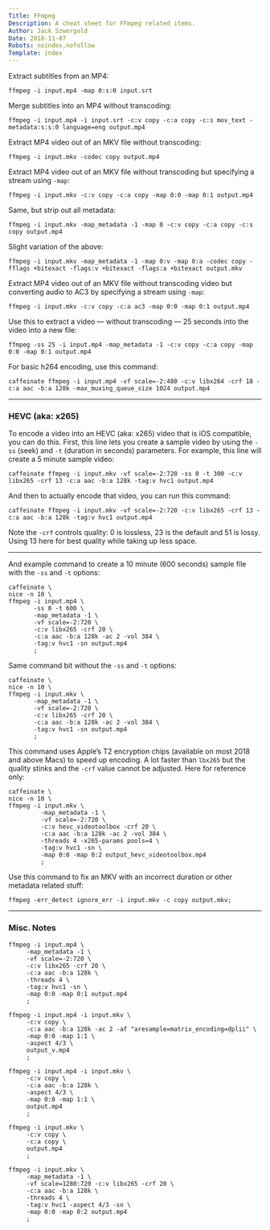 ```yaml
---
Title: FFmpeg
Description: A cheat sheet for FFmpeg related items.
Author: Jack Szwergold
Date: 2018-11-07
Robots: noindex,nofollow
Template: index
---
```


Extract subtitles from an MP4:

    ffmpeg -i input.mp4 -map 0:s:0 input.srt

Merge subtitles into an MP4 without transcoding:

    ffmpeg -i input.mp4 -i input.srt -c:v copy -c:a copy -c:s mov_text -metadata:s:s:0 language=eng output.mp4

Extract MP4 video out of an MKV file without transcoding:

    ffmpeg -i input.mkv -codec copy output.mp4

Extract MP4 video out of an MKV file without transcoding but specifying a stream using `-map`:

    ffmpeg -i input.mkv -c:v copy -c:a copy -map 0:0 -map 0:1 output.mp4

Same, but strip out all metadata:

    ffmpeg -i input.mkv -map_metadata -1 -map 0 -c:v copy -c:a copy -c:s copy output.mp4

Slight variation of the above:

    ffmpeg -i input.mkv -map_metadata -1 -map 0:v -map 0:a -codec copy -fflags +bitexact -flags:v +bitexact -flags:a +bitexact output.mkv

Extract MP4 video out of an MKV file without transcoding video but converting audio to AC3 by specifying a stream using `-map`:

    ffmpeg -i input.mkv -c:v copy -c:a ac3 -map 0:0 -map 0:1 output.mp4

Use this to extract a video — without transcoding — 25 seconds into the video into a new file:

    ffmpeg -ss 25 -i input.mp4 -map_metadata -1 -c:v copy -c:a copy -map 0:0 -map 0:1 output.mp4

For basic h264 encoding, use this command:

    caffeinate ffmpeg -i input.mp4 -vf scale=-2:480 -c:v libx264 -crf 18 -c:a aac -b:a 128k -max_muxing_queue_size 1024 output.mp4

***

### HEVC (aka: x265)

To encode a video into an HEVC (aka: x265) video that is iOS compatible, you can do this. First, this line lets you create a sample video by using the `-ss` (seek) and `-t` (duration in seconds) parameters. For example, this line will create a 5 minute sample video:

    caffeinate ffmpeg -i input.mkv -vf scale=-2:720 -ss 0 -t 300 -c:v libx265 -crf 13 -c:a aac -b:a 128k -tag:v hvc1 output.mp4

And then to actually encode that video, you can run this command:

    caffeinate ffmpeg -i input.mkv -vf scale=-2:720 -c:v libx265 -crf 13 -c:a aac -b:a 128k -tag:v hvc1 output.mp4

Note the `-crf` controls quality: 0 is lossless, 23 is the default and 51 is lossy. Using 13 here for best quality while taking up less space.

***

And example command to create a 10 minute (600 seconds) sample file with the `-ss` and `-t` options:

    caffeinate \
    nice -n 10 \
    ffmpeg -i input.mp4 \
           -ss 0 -t 600 \
           -map_metadata -1 \
           -vf scale=-2:720 \
           -c:v libx265 -crf 20 \
           -c:a aac -b:a 128k -ac 2 -vol 384 \
           -tag:v hvc1 -sn output.mp4
           ;

Same command bit without the `-ss` and `-t` options:

    caffeinate \
    nice -n 10 \
    ffmpeg -i input.mkv \
           -map_metadata -1 \
           -vf scale=-2:720 \
           -c:v libx265 -crf 20 \
           -c:a aac -b:a 128k -ac 2 -vol 384 \
           -tag:v hvc1 -sn output.mp4
           ;

This command uses Apple’s T2 encryption chips (available on most 2018 and above Macs) to speed up encoding. A lot faster than `lbx265` but the quality stinks and the `-crf` value cannot be adjusted. Here for reference only:

    caffeinate \
    nice -n 10 \
    ffmpeg -i input.mkv \
             -map_metadata -1 \
             -vf scale=-2:720 \
             -c:v hevc_videotoolbox -crf 20 \
             -c:a aac -b:a 128k -ac 2 -vol 384 \
             -threads 4 -x265-params pools=4 \
             -tag:v hvc1 -sn \
             -map 0:0 -map 0:2 output_hevc_videotoolbox.mp4
             ;

Use this command to fix an MKV with an incorrect duration or other metadata related stuff:

    ffmpeg -err_detect ignore_err -i input.mkv -c copy output.mkv;

***

### Misc. Notes

    ffmpeg -i input.mp4 \
         -map_metadata -1 \
         -vf scale=-2:720 \
         -c:v libx265 -crf 20 \
         -c:a aac -b:a 128k \
         -threads 4 \
         -tag:v hvc1 -sn \
         -map 0:0 -map 0:1 output.mp4
         ;

    ffmpeg -i input.mp4 -i input.mkv \
         -c:v copy \
         -c:a aac -b:a 128k -ac 2 -af "aresample=matrix_encoding=dplii" \
         -map 0:0 -map 1:1 \
         -aspect 4/3 \
         output_v.mp4
         ;

    ffmpeg -i input.mp4 -i input.mkv \
         -c:v copy \
         -c:a aac -b:a 128k \
         -aspect 4/3 \
         -map 0:0 -map 1:1 \
         output.mp4
         ;

    ffmpeg -i input.mkv \
         -c:v copy \
         -c:a copy \
         output.mp4
         ;

    ffmpeg -i input.mkv \
         -map_metadata -1 \
         -vf scale=1280:720 -c:v libx265 -crf 20 \
         -c:a aac -b:a 128k \
         -threads 4 \
         -tag:v hvc1 -aspect 4/3 -sn \
         -map 0:0 -map 0:2 output.mp4
         ;
